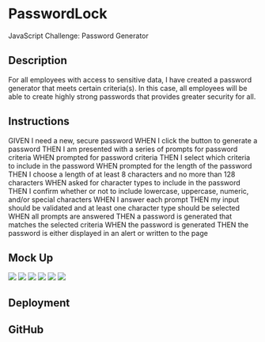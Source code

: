 # PasswordLock
JavaScript Challenge: Password Generator

## Description
For all employees with access to sensitive data, I have created a password generator that meets certain criteria(s). In this case, all employees will be able to create highly strong passwords that provides
greater security for all. 


## Instructions
GIVEN I need a new, secure password
WHEN I click the button to generate a password
THEN I am presented with a series of prompts for password criteria
WHEN prompted for password criteria
THEN I select which criteria to include in the password
WHEN prompted for the length of the password
THEN I choose a length of at least 8 characters and no more than 128 characters
WHEN asked for character types to include in the password
THEN I confirm whether or not to include lowercase, uppercase, numeric, and/or special characters
WHEN I answer each prompt
THEN my input should be validated and at least one character type should be selected
WHEN all prompts are answered
THEN a password is generated that matches the selected criteria
WHEN the password is generated
THEN the password is either displayed in an alert or written to the page

## Mock Up
<img src="./assets/.passwordgenerator.png"/>
<img src=".assets/.passwordlength.png"/>
<img src=".assets/.passwordlowercase.png"/>
<img src=".assets/.passworduppercase.png"/>
<img src=".assets/.passwordspecialcharacters.png"/>
<img src=".assets/.passwordnumbers.png"/>

## Deployment

## GitHub